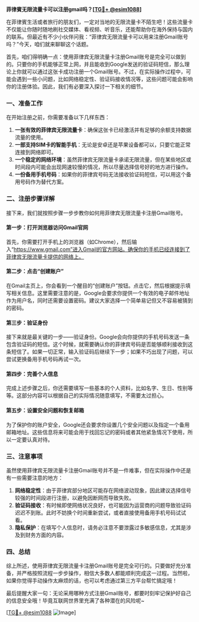 **菲律賓无限流量卡可以注册gmail吗？[[TG💪+ @esim1088](https://t.me/s/esim1088)]**

在菲律賓生活或者旅行的朋友们，一定对当地的无限流量卡不陌生吧！这些流量卡不仅能让你随时随地刷社交媒体、看视频、听音乐，还能帮助你在海外保持与国内的联系。但最近有不少小伙伴问我：“菲律宾无限流量卡可以用来注册Gmail账号吗？”今天，咱们就来聊聊这个话题。

首先，咱们得明确一点：使用菲律宾无限流量卡注册Gmail账号是完全可以做到的。只要你的手机能够正常上网，并且能收到Google发送的验证码短信，那么理论上你就可以通过这张卡成功注册一个Gmail账号。不过，在实际操作过程中，可能会遇到一些小问题，比如网络稳定性、验证码接收情况等，这些问题可能会影响你的注册体验。因此，我们有必要深入探讨一下相关的细节。

### 一、准备工作

在开始注册之前，你需要准备以下几样东西：

1. **一张有效的菲律宾无限流量卡**：确保这张卡已经激活并有足够的余额支持数据流量的使用。
2. **一部支持SIM卡的智能手机**：无论是安卓还是苹果设备都可以，只要它能正常连接到网络即可。
3. **一个稳定的网络环境**：虽然菲律宾无限流量卡承诺无限流量，但在某些地区或时间段内可能会出现网速较慢的情况，所以尽量选择信号好的地方进行操作。
4. **一份备用手机号码**：如果你的菲律宾号码无法接收验证码短信，可以用这个备用号码作为替代方案。

### 二、注册步骤详解

接下来，我们就按照步骤一步步教你如何用菲律宾无限流量卡注册Gmail账号。

#### 第一步：打开浏览器访问Gmail官网

首先，你需要打开手机上的浏览器（如Chrome），然后输入“https://www.gmail.com”进入Gmail的官方网站。确保你的手机已经连接到了菲律宾无限流量卡提供的网络上。

#### 第二步：点击“创建账户”

在Gmail主页上，你会看到一个醒目的“创建账户”按钮。点击它，然后根据提示填写相关信息。这里需要注意的是，Google会要求你提供一个有效的电子邮件地址作为用户名，同时还需要设置密码。建议大家选择一个简单易记但又不容易被猜到的密码。

#### 第三步：验证身份

接下来就是最关键的一步——验证身份。Google会向你提供的手机号码发送一条包含验证码的短信。这个时候，就需要确认你的菲律宾号码是否能够顺利接收到这条短信了。如果一切正常，输入验证码后继续下一步；如果不巧出现了问题，可以尝试更换备用手机号码再试一次。

#### 第四步：完善个人信息

完成上述步骤之后，你还需要填写一些基本的个人资料，比如名字、生日、性别等等。这部分内容可以根据自己的实际情况随意填写，不需要太过担心。

#### 第五步：设置安全问题和恢复邮箱

为了保护你的账户安全，Google还会要求你设置几个安全问题以及指定一个备用邮箱地址。这些信息将来可能会用于找回忘记的密码或者其他紧急情况下使用，所以一定要认真对待。

### 三、注意事项

虽然使用菲律宾无限流量卡注册Gmail账号并不是一件难事，但在实际操作中还是有一些需要注意的地方：

1. **网络稳定性**：由于菲律宾部分地区可能存在网络波动现象，因此建议选择信号较强的时间段进行注册，以避免因断网而导致失败。
2. **验证码接收**：有时候即使网络状况良好，也可能因为运营商的问题导致验证码迟迟不到账。此时不妨换个时间重新尝试，或者直接使用备用手机号码试试看。
3. **隐私保护**：在填写个人信息时，请务必注意不要泄露过多敏感信息，尤其是涉及到财务方面的内容。

### 四、总结

综上所述，使用菲律宾无限流量卡注册Gmail账号是完全可行的。只要做好充分准备，并严格按照流程一步步操作，相信大多数人都能顺利完成这一过程。当然啦，如果你觉得手动操作太麻烦的话，也可以考虑通过第三方平台帮忙搞定哦！

最后提醒大家一句：无论采用哪种方式注册Gmail账号，都要时刻牢记保护好自己的信息安全哦！毕竟互联网世界里充满了各种潜在的风险呢~

[[TG💪+ @esim1088](https://t.me/s/esim1088) ![Image](https://i.postimg.cc/4NQfJmqS/Snipaste-2025-05-13-00-14-12.png)]